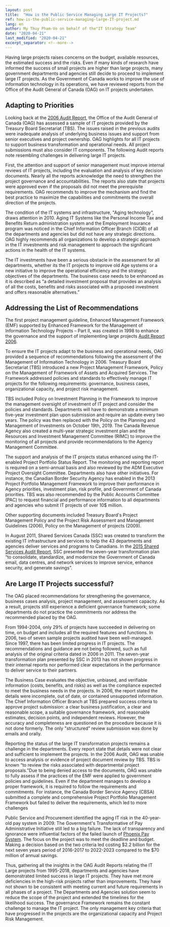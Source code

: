 ```yaml
---
layout: post
title:  "How is the Public Service Managing Large IT Projects?"
ref: how-is-the-public-service-managing-large-IT-project.md
lang: en
author: My Thuy Pham-Vo on behalf of the"IT Strategy Team"
date: "2020-04-21"
last_modified: "2020-04-21"
excerpt_separator: <!--more-->
---
```


Having large projects raises concerns on the budget, available resources, the estimated success and the risks. Even if many kinds of research have informed the success of small projects are higher than large projects, many government departments and agencies still decide to proceed to implement large IT projects. As the Government of Canada works to improve the use of information technology in its operations, we have reviewed reports from the Office of the Audit General of Canada (OAG) on IT projects undertaken. 
 
## Adapting to Priorities
Looking back at the [2006 Audit Report](https://www.oag-bvg.gc.ca/internet/English/parl_oag_200611_03_e_14971.html), the Office of the Audit General of Canada (OAG) has assessed a sample of IT projects provided by the Treasury Board Secretariat (TBS). The issues raised in the previous audits were inadequate analysis of underlying business issues and support from senior executives and project ownership. OAG highlights for all IT projects to support business transformation and operational needs. All project submissions must also consider IT components. The following Audit reports note resembling challenges in delivering large IT projects. 

First, the attention and support of senior management must improve internal reviews of IT projects, including the evaluation and analysis of key decision documents. Nearly all the reports acknowledge the need to strengthen the project governance and accountabilities. The reports also state that projects were approved even if the proposals did not meet the prerequisite requirements. OAG recommends to improve the mechanism and find the best practice to maximize the capabilities and commitments the overall direction of the projects.

The condition of the IT systems and infrastructure, "Aging technology", draws attention in 2010. Aging IT Systems like the Personal Income Tax and Benefits Return administration system and the Employment Insurance program was noticed in the Chief Information Officer Branch (CIOB) of all the departments and agencies but did not have any strategic directions. OAG highly recommends all organizations to develop a strategic approach in the IT investments and risk management to approach the significant actions in the health of the IT systems.

The IT investments have been a serious obstacle in the assessment for all departments, whether its the IT projects to improve old Age systems or a new initiative to improve the operational efficiency and the strategic objectives of the departments. The business case needs to be enhanced as it is described as “a detailed investment proposal that provides an analysis of all the costs, benefits and risks associated with a proposed investment and offers reasonable alternatives.”

## Addressing the List of Recommendations
The first project management guideline, Enhanced Management Framework (EMF) supported by Enhanced Framework for the Management of Information Technology Projects – Part II, was created in 1998 to enhance the governance and the support of implementing large projects [Audit Report 2006](https://www.oag-bvg.gc.ca/internet/English/parl_oag_200611_03_e_14971.html). 

To ensure the IT projects adapt to the business and operational needs, OAG provided a sequence of recommendations following the assessment of the Management of Information Technology in 2006. Treasury Board Secretariat (TBS) introduced a new Project Management Framework, Policy on the Management of Framework of Assets and Acquired Services. The Framework addressed policies and standards to effectively manage IT projects for the following requirements: governance, business cases, organizational capacity, and project risk management.

TBS included Policy on Investment Planning in the Framework to improve the management oversight of investment of IT project and consider the policies and standards. Departments will have to demonstrate a minimum five-year investment plan upon submission and require an update every two years. The policy was then replaced with the Policy on the Planning and Management of Investments on October 19th, 2019. The Canada Revenue Agency also created a multi-year strategic investment plan and the Resources and Investment Management Committee (RIMC) to improve the monitoring of all projects and provide recommendations to the Agency Management Committee. 

The support and analysis of the IT projects status enhanced using the IT-enabled Project Portfolio Status Report. The monitoring and reporting report is required on a semi-annual basis and also reviewed by the ADM Executive Project Oversight Committee. Departments also have other initiatives. For instance, the Canadian Border Security Agency has enabled in the 2013 Project Portfolio Management Framework to improve their performance in Agency priorities, investment plan, risk profile, and Government of Canada priorities. TBS was also recommended by the Public Accounts Committee (PAC) to request financial and performance information to all departments and agencies who submit IT projects of over 10$ million.

Other supporting documents included Treasury Board's Project Management Policy and the Project Risk Assessment and Management Guidelines (2006), Policy on the Management of projects (2009).

In August 2011, Shared Services Canada (SSC) was created to transform the existing IT infrastructure and services to help the 43 departments and agencies deliver services and programs to Canadians. In the [2015 Shared Services Audit Report](https://www.oag-bvg.gc.ca/internet/English/parl_oag_201602_04_e_41061.html#hd2d), SSC presented the seven-year transformation plan “to consolidate, standardize, and modernize the Government of Canada email, data centres, and network services to improve service, enhance security, and generate savings”. 

## Are Large IT Projects successful?
The OAG placed recommendations for strengthening the governance, business cases analysis, project management, and assessment capacity. As a result, projects still experience a deficient governance framework; some departments do not practice the commitments nor address the recommended placed by the OAG. 

From 1994-2004, only 29% of projects have succeeded in delivering on time, on budget and includes all the required features and functions. In 2006, two of seven sample projects audited have been well-managed. Since 1997, there has been limited progress in IT projects. The recommendations and guidance are not being followed, such as full analysis of the original criteria dated in 2006 in 2011. The seven-year transformation plan presented by SSC in 2013 has not shown progress in their internal reports nor performed clear expectations in the performance to deliver service to their partners.

The Business Case evaluates the objective, unbiased, and verifiable information (costs, benefits, and risks) as well as the compliance expected to meet the business needs in the projects. In 2006, the report stated the details were incomplete, out of date, or contained unsupported information. The Chief Information Officer Branch at TBS prepared success criteria to approve project submission: a clear business justification, a clear and reasonable scope, a suitable governance framework, and reasonable estimates, decision points, and independent reviews. However, the accuracy and completeness are questioned on the procedure because it is not done formerly. The only "structured" review submission was done by emails and orally.

Reporting the status of the large IT transformation projects remains a challenge in the departments. Every report state that details were not clear and sufficient to implement the projects. In the 2006 Audit, OAG was unable to access analysis or evidence of project document review by TBS. TBS is known “to review the risks associated with departmental project proposals.”Due to being denied access to the documents, OAG was unable to fully assess if the practices of the EMF were applied to government policies and guidelines. Even if the department manages to develop a proper framework, it is required to follow the requirements and commitments. For instance, the Canada Border Service Agency (CBSA) submitted a complete and comprehensive Project Portfolio Management Framework but failed to deliver the requirements, which led to more challenges

Public Service and Procurement identified the aging IT risk in the 40-year-old pay system in 2009. The Government's Transformative of Pay Administrative Initiative still led to a big failure. The lack of transparency and ignorance were influential factors of the failed launch of [Phoenix Pay System](https://www.oag-bvg.gc.ca/internet/English/parl_oag_201805_01_e_43033.html). The focus on the project was to meet the deadline and budget. Making a decision based on the two criteria led costing $2.2 billion for the next seven years period of 2016-2017 to 2022-2023 compared to the $70 million of annual savings. 

Thus, gathering all the insights in the OAG Audit Reports relating the IT Large projects from 1995-2018, departments and agencies have demonstrated limited success in large IT projects. They have met more deficiencies in the high-risk projects rather than improvements. They have not shown to be consistent with meeting current and future requirements in all phases of a project. The Departments and Agencies solution seem to reduce the scope of the project and extended the timelines for the likelihood success. The governance Framework remains the constant challenge to manage the IT project. The only management key criteria that have progressed in the projects are the organizational capacity and Project Risk Management.
